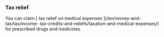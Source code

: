 ###  Tax relief

You can claim [ tax relief on medical expenses ](/en/money-and-tax/tax/income-
tax-credits-and-reliefs/taxation-and-medical-expenses/) for prescribed drugs
and medicines.
